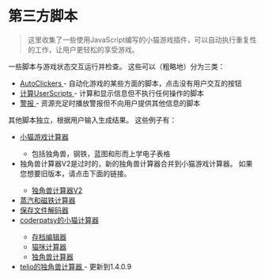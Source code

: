 # 第三方脚本
>这里收集了一些使用JavaScript编写的小猫游戏插件，可以自动执行重复性的工作，让用户更轻松的享受游戏。

一些脚本与游戏状态交互运行并检查。
这些可以（粗略地）分为三类：

<ul>
	<li>
		<a href="#AutoClickers">
					AutoClickers
		</a>- 自动化游戏的某些方面的脚本，点击没有用户交互的按钮
	</li>
	<li>
		<a href="#Calculation+UserScripts">
					计算UserScripts
		</a>- 计算和显示信息但不执行任何操作的脚本
	</li>
	<li>
		<a href="#Alerts">
					警报
		</a>- 资源充足时播放警报但不向用户提供其他信息的脚本
	</li>
</ul>
<p>
			其他脚本独立，根据用户输入生成结果。
			这些例子有：
</p>
<ul>
	<li>
		<a href="https://docs.google.com/spreadsheets/d/1mBRNSWfDy9YQK-B8O-mdZ2N4wnagkx032qO0l09yCUI/"
		class="external">
					小猫游戏计算器
		</a>
	</li>
	<ul>
		<li>
					包括独角兽，钢铁，蓝图和形而上学电子表格
		</li>
	</ul>
	<li>
				独角兽计算器V2是过时的，新的独角兽计算器合并​​到小猫游戏计算器。
				如果您想要旧版本，请点击下面的链接。
	</li>
	<ul>
		<li>
			<a href="https://docs.google.com/spreadsheets/d/1i8KC2Wfvr6dn_xjL3bPLB7jyNo96bQPb5hcYVkNZ0zY/edit#gid=0"
			class="external">
						独角兽计算器V2
			</a>
		</li>
	</ul>
	<li>
		<a href="https://docs.google.com/spreadsheets/d/1lV_MISmRoEcZf0ZUuSA8-sW6H0F15C-PeOm4ayIaHQk/"
		class="external">
					蒸汽和磁铁计算器
		</a>
	</li>
	<li>
		<a href="http://kismet.hostei.com/js.php" class="external">
					保存文件解码器
		</a>
	</li>
	<li>
		<a href="https://coderpatsy.bitbucket.io/" class="external">
					coderpatsy的小猫计算器
		</a>
	</li>
	<ul>
		<li>
			<a href="https://coderpatsy.bitbucket.io/kittens/editor.html" class="external">
						存档编辑器
			</a>
		</li>
		<li>
			<a href="https://coderpatsy.bitbucket.io/kittens/catnip.html" class="external">
						猫咪计算器
			</a>
		</li>
		<li>
			<a href="https://coderpatsy.bitbucket.io/kittens/unicorns.html" class="external">
						独角兽计算器
			</a>
		</li>
	</ul>
	<li>
		<a href="https://docs.google.com/spreadsheets/d/1Y0o_tJaEgtvSSrRPexOM5qo_pv-wz8tI_K5vyshZ_g0/edit#"
		class="external">
					telio的独角兽计算器
		</a>- 更新到1.4.0.9
	</li>
</ul>
